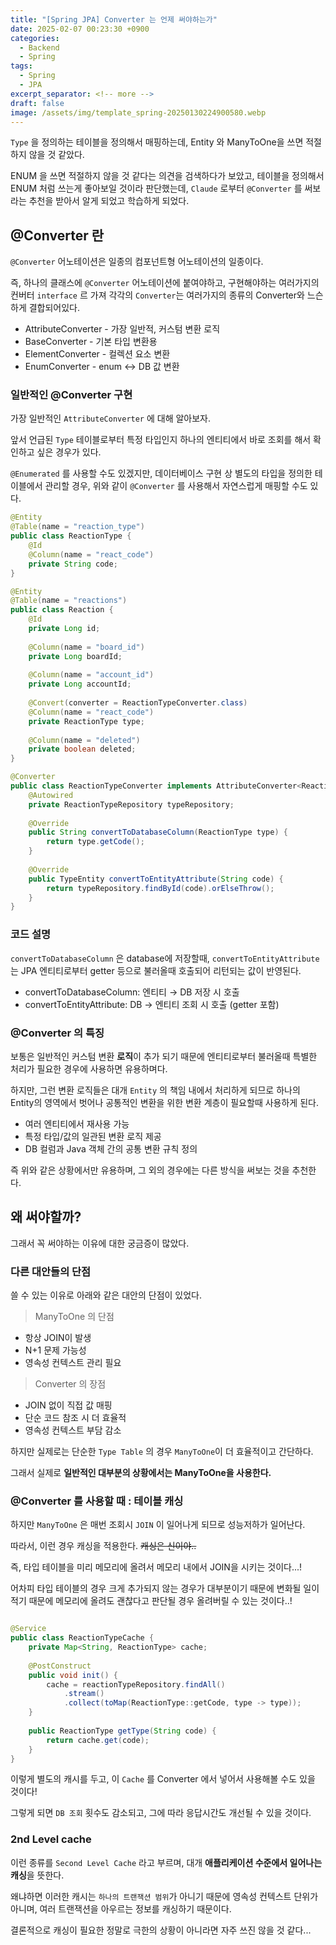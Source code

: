 ```yaml
---
title: "[Spring JPA] Converter 는 언제 써야하는가"
date: 2025-02-07 00:23:30 +0900
categories:
  - Backend
  - Spring
tags:
  - Spring
  - JPA
excerpt_separator: <!-- more -->
draft: false
image: /assets/img/template_spring-20250130224900580.webp
---
```


`Type` 을 정의하는 테이블을 정의해서 매핑하는데, Entity 와 ManyToOne을 쓰면 적절하지 않을 것 같았다.

ENUM 을 쓰면 적절하지 않을 것 같다는 의견을 검색하다가 보았고, 테이블을 정의해서 ENUM 처럼 쓰는게 좋아보일 것이라 판단했는데, `Claude` 로부터 `@Converter` 를 써보라는 추천을 받아서 알게 되었고 학습하게 되었다.

<!-- more -->
## @Converter 란

`@Converter` 어노테이션은 일종의 컴포넌트형 어노테이션의 일종이다.

즉, 하나의 클래스에 `@Converter` 어노테이션에 붙여야하고, 구현해야하는 여러가지의  컨버터 `interface` 르 가져 각각의 `Converter`는 여러가지의 종류의 Converter와 느슨하게 결합되어있다.

- AttributeConverter - 가장 일반적, 커스텀 변환 로직
- BaseConverter - 기본 타입 변환용
- ElementConverter - 컬렉션 요소 변환
- EnumConverter - enum ↔ DB 값 변환

### 일반적인 @Converter 구현

가장 일반적인 `AttributeConverter` 에 대해 알아보자.

앞서 언급된 `Type` 테이블로부터 특정 타입인지 하나의 엔티티에서 바로 조회를 해서 확인하고 싶은 경우가 있다.

`@Enumerated` 를 사용할 수도 있겠지만, 데이터베이스 구현 상 별도의 타입을 정의한 테이블에서 관리할 경우, 위와 같이 `@Converter` 를 사용해서 자연스럽게 매핑할 수도 있다.

```java
@Entity
@Table(name = "reaction_type")
public class ReactionType {
    @Id
    @Column(name = "react_code")
    private String code;
}

@Entity
@Table(name = "reactions")
public class Reaction {
    @Id
    private Long id;
    
    @Column(name = "board_id")
    private Long boardId;
    
    @Column(name = "account_id")
    private Long accountId;
    
    @Convert(converter = ReactionTypeConverter.class)
    @Column(name = "react_code")
    private ReactionType type;
    
    @Column(name = "deleted")
    private boolean deleted;
}

@Converter
public class ReactionTypeConverter implements AttributeConverter<ReactionType, String> {
    @Autowired
    private ReactionTypeRepository typeRepository;
    
    @Override
    public String convertToDatabaseColumn(ReactionType type) {
        return type.getCode();
    }
    
    @Override
    public TypeEntity convertToEntityAttribute(String code) {
        return typeRepository.findById(code).orElseThrow();
    }
}

```

### 코드 설명

`convertToDatabaseColumn` 은 database에 저장할때,  `convertToEntityAttribute` 는 JPA 엔티티로부터 getter 등으로 불러올때 호출되어 리턴되는 값이 반영된다.

- convertToDatabaseColumn: 엔티티 → DB 저장 시 호출
- convertToEntityAttribute: DB → 엔티티 조회 시 호출 (getter 포함)

### @Converter 의 특징

보통은 일반적인 커스텀 변환 **로직**이 추가 되기 때문에 엔티티로부터 불러올때 특별한 처리가 필요한 경우에 사용하면 유용하며다.

하지만, 그런 변환 로직들은 대개 `Entity` 의 책임 내에서 처리하게 되므로 하나의 Entity의 영역에서 벗어나 공통적인 변환을 위한 변환 계층이 필요할때 사용하게 된다.

- 여러 엔티티에서 재사용 가능
- 특정 타입/값의 일관된 변환 로직 제공
- DB 컬럼과 Java 객체 간의 공통 변환 규칙 정의

즉 위와 같은 상황에서만 유용하며, 그 외의 경우에는 다른 방식을 써보는 것을 추천한다.

## 왜 써야할까?

그래서 꼭 써야하는 이유에 대한 궁금증이 많았다. 

### 다른 대안들의 단점

쓸 수 있는 이유로 아래와 같은 대안의 단점이 있었다.

> ManyToOne 의 단점

- 항상 JOIN이 발생
- N+1 문제 가능성
- 영속성 컨텍스트 관리 필요

> Converter 의 장점

- JOIN 없이 직접 값 매핑
- 단순 코드 참조 시 더 효율적
- 영속성 컨텍스트 부담 감소

하지만 실제로는 단순한 `Type Table` 의 경우 `ManyToOne`이 더 효율적이고 간단하다.

그래서 실제로 **일반적인 대부분의 상황에서는 ManyToOne을 사용한다.**

### @Converter 를 사용할 때 : 테이블 캐싱

하지만 `ManyToOne` 은 매번 조회시 `JOIN` 이 일어나게 되므로 성능저하가 일어난다.

따라서, 이런 경우 캐싱을 적용한다. ~~캐싱은 신이야..~~

즉, 타입 테이블을 미리 메모리에 올려서 메모리 내에서 JOIN을 시키는 것이다...!

어차피 타입 테이블의 경우 크게 추가되지 않는 경우가 대부분이기 때문에 변화될 일이 적기 때문에 메모리에 올려도 괜찮다고 판단될 경우 올려버릴 수 있는 것이다..!

```java

@Service
public class ReactionTypeCache {
    private Map<String, ReactionType> cache;
    
    @PostConstruct
    public void init() {
        cache = reactionTypeRepository.findAll()
            .stream()
            .collect(toMap(ReactionType::getCode, type -> type));
    }
    
    public ReactionType getType(String code) {
        return cache.get(code);
    }
}
```

이렇게 별도의 캐시를 두고, 이 `Cache` 를 Converter 에서 넣어서 사용해볼 수도 있을 것이다!

그렇게 되면 `DB 조회` 횟수도 감소되고, 그에 따라 응답시간도 개선될 수 있을 것이다.

### 2nd Level cache

이런 종류를 `Second Level Cache` 라고 부르며, 대개 **애플리케이션 수준에서 일어나는 캐싱**을 뜻한다.

왜냐하면 이러한 캐시는 `하나의 트랜잭션 범위`가 아니기 때문에 영속성 컨텍스트 단위가 아니며, 여러 트랜잭션을 아우르는 정보를 캐싱하기 때문이다.

결론적으로 캐싱이 필요한 정말로 극한의 상황이 아니라면 자주 쓰진 않을 것 같다...